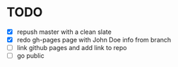 # TODO

- [x] repush master with a clean slate
- [x] redo gh-pages page with John Doe info from branch
- [ ] link github pages and add link to repo
- [ ] go public
